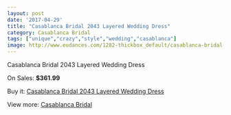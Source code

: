 ```yaml
---
layout: post
date: '2017-04-29'
title: "Casablanca Bridal 2043 Layered Wedding Dress"
category: Casablanca Bridal
tags: ["unique","crazy","style","wedding","casablanca"]
image: http://www.eudances.com/1282-thickbox_default/casablanca-bridal-2043-layered-wedding-dress.jpg
---
```

Casablanca Bridal 2043 Layered Wedding Dress

On Sales: **$361.99**
<a href="https://www.eudances.com/en/casablanca-bridal/454-casablanca-bridal-2043-layered-wedding-dress.html"><amp-img layout="responsive" width="600" height="600" src="//www.eudances.com/1282-thickbox_default/casablanca-bridal-2043-layered-wedding-dress.jpg" alt="Casablanca Bridal 2043 Layered Wedding Dress 0" /></a>
<a href="https://www.eudances.com/en/casablanca-bridal/454-casablanca-bridal-2043-layered-wedding-dress.html"><amp-img layout="responsive" width="600" height="600" src="//www.eudances.com/1284-thickbox_default/casablanca-bridal-2043-layered-wedding-dress.jpg" alt="Casablanca Bridal 2043 Layered Wedding Dress 1" /></a>
<a href="https://www.eudances.com/en/casablanca-bridal/454-casablanca-bridal-2043-layered-wedding-dress.html"><amp-img layout="responsive" width="600" height="600" src="//www.eudances.com/1283-thickbox_default/casablanca-bridal-2043-layered-wedding-dress.jpg" alt="Casablanca Bridal 2043 Layered Wedding Dress 2" /></a>

Buy it: [Casablanca Bridal 2043 Layered Wedding Dress](https://www.eudances.com/en/casablanca-bridal/454-casablanca-bridal-2043-layered-wedding-dress.html "Casablanca Bridal 2043 Layered Wedding Dress")

View more: [Casablanca Bridal](https://www.eudances.com/en/4-casablanca-bridal "Casablanca Bridal")